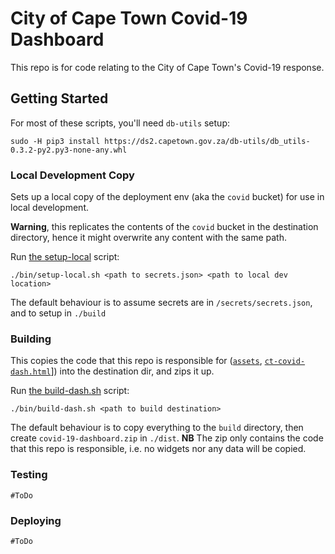 # City of Cape Town Covid-19 Dashboard
This repo is for code relating to the City of Cape Town's Covid-19 response.

## Getting Started
For most of these scripts, you'll need `db-utils` setup: 

`sudo -H pip3 install https://ds2.capetown.gov.za/db-utils/db_utils-0.3.2-py2.py3-none-any.whl`

### Local Development Copy
Sets up a local copy of the deployment env (aka the `covid` bucket) for use in local development.

**Warning**, this replicates the contents of the `covid` bucket in the destination directory, 
hence it might overwrite any content with the same path.

Run [the setup-local](./bin/setup-local.sh) script: 

`./bin/setup-local.sh <path to secrets.json> <path to local dev location>`

The default behaviour is to assume secrets are in `/secrets/secrets.json`, and to setup in `./build`

### Building
This copies the code that this repo is responsible for ([`assets`](./assets), 
[`ct-covid-dash.html`]("./ct-covid-dash.html")]) into the destination dir, and zips it up.

Run [the build-dash.sh](./bin/build-dash.sh) script:

`./bin/build-dash.sh <path to build destination>`

The default behaviour is to copy everything to the `build` directory, then create `covid-19-dashboard.zip` in `./dist`.
**NB** The zip only contains the code that this repo is responsible, i.e. no widgets nor any data will be copied.

### Testing
`#ToDo`

### Deploying
`#ToDo`